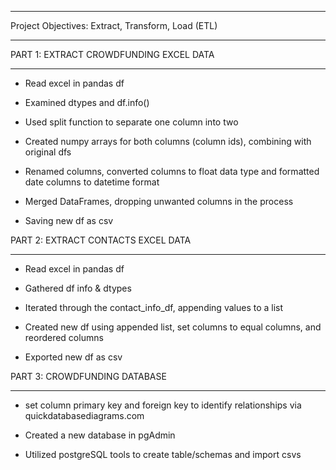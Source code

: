 ____________________________________________________

Project Objectives: Extract, Transform, Load (ETL)
____________________________________________________



PART 1: EXTRACT CROWDFUNDING EXCEL DATA
________________________________________

* Read excel in pandas df

* Examined dtypes and df.info()

* Used split function to separate one column into two 

* Created numpy arrays for both columns (column ids), combining with original dfs

* Renamed columns, converted columns to float data type and formatted date columns to datetime format

* Merged DataFrames, dropping unwanted columns in the process

* Saving new df as csv




PART 2: EXTRACT CONTACTS EXCEL DATA
____________________________________

* Read excel in pandas df

* Gathered df info & dtypes
  
* Iterated through the contact_info_df, appending values to a list

* Created new df using appended list, set columns to equal columns, and reordered columns

* Exported new df as csv




PART 3: CROWDFUNDING DATABASE
____________________________________

* set column primary key and foreign key to identify relationships via quickdatabasediagrams.com

* Created a new database in pgAdmin

* Utilized postgreSQL tools to create table/schemas and import csvs




                                 



